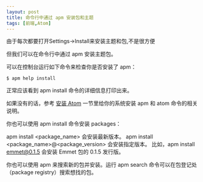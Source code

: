 ```yaml
---
layout: post
title: 命令行中通过 apm 安装包和主题
tags: [前端,Atom]
---
```


由于每次都要打开Settings->Install来安装主题和包,不是很方便

但我们可以在命令行中通过 apm 安装主题包。

可以在控制台运行如下命令来检查你是否安装了 apm：

`$ apm help install`

正常应该看到 apm install 命令的详细信息打印出来。

如果没有的话，参考 [安装 Atom](http://mazhuang.org/atom-flight-manual/chapter-1-getting-started/installing-atom.html) 一节里给你的系统安装 apm 和 atom 命令的相关说明。

你也可以使用 apm install 命令安装 packages：

apm install <package_name> 会安装最新版本。
apm install <package_name>@<package_version> 会安装指定版本。
比如，apm install emmet@0.1.5 会安装 Emmet 包的 0.1.5 发行版。

你也可以使用 apm 来搜索新的包并安装。运行 apm search 命令可以在包登记处（package registry）搜索想找的包。
